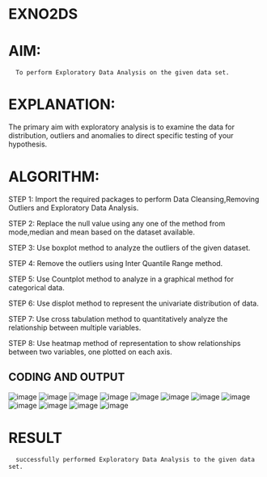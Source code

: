 # EXNO2DS
# AIM:
      To perform Exploratory Data Analysis on the given data set.
      
# EXPLANATION:
  The primary aim with exploratory analysis is to examine the data for distribution, outliers and anomalies to direct specific testing of your hypothesis.
  
# ALGORITHM:
STEP 1: Import the required packages to perform Data Cleansing,Removing Outliers and Exploratory Data Analysis.

STEP 2: Replace the null value using any one of the method from mode,median and mean based on the dataset available.

STEP 3: Use boxplot method to analyze the outliers of the given dataset.

STEP 4: Remove the outliers using Inter Quantile Range method.

STEP 5: Use Countplot method to analyze in a graphical method for categorical data.

STEP 6: Use displot method to represent the univariate distribution of data.

STEP 7: Use cross tabulation method to quantitatively analyze the relationship between multiple variables.

STEP 8: Use heatmap method of representation to show relationships between two variables, one plotted on each axis.

## CODING AND OUTPUT
![image](https://github.com/GURUMUR/EXNO2DS/assets/144895197/99d19a4b-168a-4128-8a27-0dadbc57cce3)
![image](https://github.com/GURUMUR/EXNO2DS/assets/144895197/3bad9b8e-a60b-4cc5-8119-a1f03e8191a4)
![image](https://github.com/GURUMUR/EXNO2DS/assets/144895197/19831de5-2336-440f-999e-c18f9d7937ee)
![image](https://github.com/GURUMUR/EXNO2DS/assets/144895197/9cfe2f33-8b57-4b74-a219-456e8d8d8139)
![image](https://github.com/GURUMUR/EXNO2DS/assets/144895197/e681b671-d2d6-491f-a027-b2a5449be039)
![image](https://github.com/GURUMUR/EXNO2DS/assets/144895197/7d0850ac-5fe9-4c00-bc45-54d4a98aa9af)
![image](https://github.com/GURUMUR/EXNO2DS/assets/144895197/6db04db7-8edb-4459-a5c1-b169d685a84d)
![image](https://github.com/GURUMUR/EXNO2DS/assets/144895197/b9fd4f47-bbce-4dcb-a671-b53a5541eedf)
![image](https://github.com/GURUMUR/EXNO2DS/assets/144895197/597415f3-94f4-4a05-a911-0c4867999f69)
![image](https://github.com/GURUMUR/EXNO2DS/assets/144895197/8c162349-2631-428c-a253-79fdf1ab49fb)
![image](https://github.com/GURUMUR/EXNO2DS/assets/144895197/ee3469f5-c0a3-431e-9888-09f156692e44)
![image](https://github.com/GURUMUR/EXNO2DS/assets/144895197/b1820bb0-ed9e-4f4d-8f03-2f414bf0cb5c)

# RESULT
      successfully performed Exploratory Data Analysis to the given data set.  
